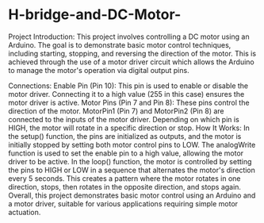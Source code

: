 # H-bridge-and-DC-Motor-

Project Introduction:
This project involves controlling a DC motor using an Arduino. The goal is to demonstrate basic motor control techniques, including starting, stopping, and reversing the direction of the motor. This is achieved through the use of a motor driver circuit which allows the Arduino to manage the motor's operation via digital output pins.

Connections:
Enable Pin (Pin 10): This pin is used to enable or disable the motor driver. Connecting it to a high value (255 in this case) ensures the motor driver is active.
Motor Pins (Pin 7 and Pin 8): These pins control the direction of the motor. MotorPin1 (Pin 7) and MotorPin2 (Pin 8) are connected to the inputs of the motor driver. Depending on which pin is HIGH, the motor will rotate in a specific direction or stop.
How It Works:
In the setup() function, the pins are initialized as outputs, and the motor is initially stopped by setting both motor control pins to LOW. The analogWrite function is used to set the enable pin to a high value, allowing the motor driver to be active.
In the loop() function, the motor is controlled by setting the pins to HIGH or LOW in a sequence that alternates the motor's direction every 5 seconds. This creates a pattern where the motor rotates in one direction, stops, then rotates in the opposite direction, and stops again.
Overall, this project demonstrates basic motor control using an Arduino and a motor driver, suitable for various applications requiring simple motor actuation.
